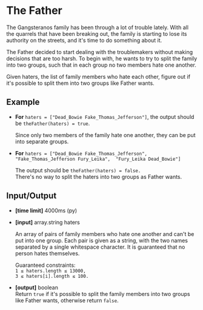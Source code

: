 The Father
========================
The Gangsteranos family has been through a lot of trouble lately. With all the quarrels that have been breaking out, the
family is starting to lose its authority on the streets, and it's time to do something about it.

The Father decided to start dealing with the troublemakers without making decisions that are too harsh. To begin with,
he wants to try to split the family into two groups, such that in each group no two members hate one another.

Given haters, the list of family members who hate each other, figure out if it's possible to split them into two groups
like Father wants.



Example
------------
* __For__ `haters = ["Dead_Bowie Fake_Thomas_Jefferson"]`, the output should be
`theFather(haters) = true`.

    Since only two members of the family hate one another, they can be put into separate groups.

* __For__ `haters = ["Dead_Bowie Fake_Thomas_Jefferson", 
          "Fake_Thomas_Jefferson Fury_Leika", 
          "Fury_Leika Dead_Bowie"]`

    The output should be `theFather(haters) = false.`<br/>
    There's no way to split the haters into two groups as Father wants.

Input/Output
-------------

* __[time limit]__ 4000ms (py)

* __[input]__ array.string haters

    An array of pairs of family members who hate one another and can't be put into one group. Each pair is given as a
string, with the two names separated by a single whitespace character. It is guaranteed that no person hates themselves.

    Guaranteed constraints:<br/>
    `1 ≤ haters.length ≤ 13000,`<br/>
    `3 ≤ haters[i].length ≤ 100.`

* __[output]__ boolean<br/>
    Return `true` if it's possible to split the family members into two groups like Father wants, otherwise return `false`.